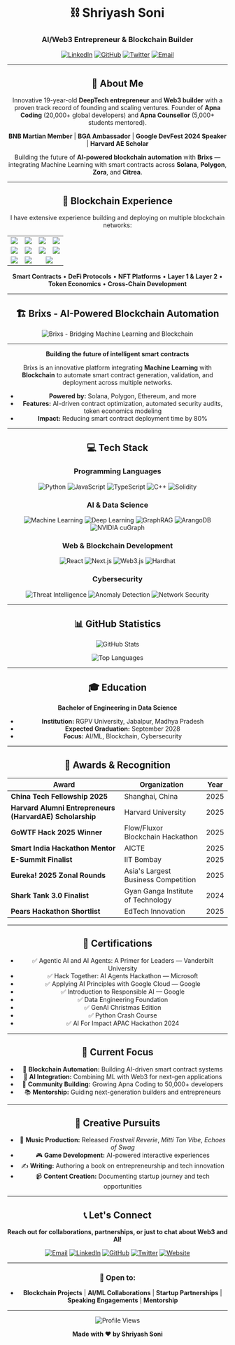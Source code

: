<div align="center">

# ⛓️ Shriyash Soni

### **AI/Web3 Entrepreneur & Blockchain Builder**

[![LinkedIn](https://img.shields.io/badge/LinkedIn-0A66C2?style=for-the-badge&logo=linkedin&logoColor=white)](https://www.linkedin.com/in/shriyash-soni)
[![GitHub](https://img.shields.io/badge/GitHub-181717?style=for-the-badge&logo=github&logoColor=white)](https://github.com/shriyashsoni)
[![Twitter](https://img.shields.io/badge/Twitter-1DA1F2?style=for-the-badge&logo=twitter&logoColor=white)](https://twitter.com/shriyash_soni)
[![Email](https://img.shields.io/badge/Email-EA4335?style=for-the-badge&logo=gmail&logoColor=white)](mailto:sonishriyash@gmail.com)

---

## 🚀 About Me

Innovative 19-year-old **DeepTech entrepreneur** and **Web3 builder** with a proven track record of founding and scaling ventures. Founder of **Apna Coding** (20,000+ global developers) and **Apna Counsellor** (5,000+ students mentored). 

**BNB Martian Member** | **BGA Ambassador** | **Google DevFest 2024 Speaker** | **Harvard AE Scholar**

Building the future of **AI-powered blockchain automation** with **Brixs** — integrating Machine Learning with smart contracts across **Solana**, **Polygon**, **Zora**, and **Citrea**.

---

## 🔗 Blockchain Experience

I have extensive experience building and deploying on multiple blockchain networks:

<table>
<tr>
<td align="center">
  <img src="https://img.shields.io/badge/Solana-14F195?style=for-the-badge&logo=solana&logoColor=black" />
</td>
<td align="center">
  <img src="https://img.shields.io/badge/Polygon-8247E5?style=for-the-badge&logo=polygon&logoColor=white" />
</td>
<td align="center">
  <img src="https://img.shields.io/badge/Ethereum-627EEA?style=for-the-badge&logo=ethereum&logoColor=white" />
</td>
<td align="center">
  <img src="https://img.shields.io/badge/BNB%20Chain-F3BA2F?style=for-the-badge&logo=binance&logoColor=black" />
</td>
</tr>
<tr>
<td align="center">
  <img src="https://img.shields.io/badge/Zora-000000?style=for-the-badge&logo=ethereum&logoColor=white" />
</td>
<td align="center">
  <img src="https://img.shields.io/badge/Flow-00EF8B?style=for-the-badge&logo=flow&logoColor=black" />
</td>
<td align="center">
  <img src="https://img.shields.io/badge/Filecoin-0090FF?style=for-the-badge&logo=filecoin&logoColor=white" />
</td>
<td align="center">
  <img src="https://img.shields.io/badge/0G-FF6B35?style=for-the-badge&logo=ethereum&logoColor=white" />
</td>
</tr>
<tr>
<td align="center">
  <img src="https://img.shields.io/badge/Self%20Chain-9B59B6?style=for-the-badge&logo=ethereum&logoColor=white" />
</td>
<td align="center">
  <img src="https://img.shields.io/badge/Citrea-FF6B35?style=for-the-badge&logo=ethereum&logoColor=white" />
</td>
<td colspan="2" align="center">
  <img src="https://img.shields.io/badge/And%20Many%20More-4ECDC4?style=for-the-badge" />
</td>
</tr>
</table>

**Smart Contracts** • **DeFi Protocols** • **NFT Platforms** • **Layer 1 & Layer 2** • **Token Economics** • **Cross-Chain Development**

---

## 🏗️ Brixs - AI-Powered Blockchain Automation

<div align="center">

![Brixs - Bridging Machine Learning and Blockchain](https://hebbkx1anhila5yf.public.blob.vercel-storage.com/Screenshot_24-10-2025_235725_-mdx10vmhzXJ302cjswU3D63pYbOr4T.jpeg)

</div>

---

**Building the future of intelligent smart contracts**

Brixs is an innovative platform integrating **Machine Learning** with **Blockchain** to automate smart contract generation, validation, and deployment across multiple networks.

- **Powered by:** Solana, Polygon, Ethereum, and more
- **Features:** AI-driven contract optimization, automated security audits, token economics modeling
- **Impact:** Reducing smart contract deployment time by 80%

---

## 💻 Tech Stack

### **Programming Languages**
![Python](https://img.shields.io/badge/Python-3776AB?style=flat-square&logo=python&logoColor=white)
![JavaScript](https://img.shields.io/badge/JavaScript-F7DF1E?style=flat-square&logo=javascript&logoColor=black)
![TypeScript](https://img.shields.io/badge/TypeScript-3178C6?style=flat-square&logo=typescript&logoColor=white)
![C++](https://img.shields.io/badge/C++-00599C?style=flat-square&logo=c%2B%2B&logoColor=white)
![Solidity](https://img.shields.io/badge/Solidity-363636?style=flat-square&logo=solidity&logoColor=white)

### **AI & Data Science**
![Machine Learning](https://img.shields.io/badge/Machine%20Learning-FF6B6B?style=flat-square)
![Deep Learning](https://img.shields.io/badge/Deep%20Learning-4ECDC4?style=flat-square)
![GraphRAG](https://img.shields.io/badge/GraphRAG-9B59B6?style=flat-square)
![ArangoDB](https://img.shields.io/badge/ArangoDB-FFA500?style=flat-square)
![NVIDIA cuGraph](https://img.shields.io/badge/NVIDIA%20cuGraph-76B900?style=flat-square)

### **Web & Blockchain Development**
![React](https://img.shields.io/badge/React-61DAFB?style=flat-square&logo=react&logoColor=black)
![Next.js](https://img.shields.io/badge/Next.js-000000?style=flat-square&logo=next.js&logoColor=white)
![Web3.js](https://img.shields.io/badge/Web3.js-F16822?style=flat-square&logo=web3.js&logoColor=white)
![Hardhat](https://img.shields.io/badge/Hardhat-FFF04D?style=flat-square&logo=ethereum&logoColor=black)

### **Cybersecurity**
![Threat Intelligence](https://img.shields.io/badge/Threat%20Intelligence-E74C3C?style=flat-square)
![Anomaly Detection](https://img.shields.io/badge/Anomaly%20Detection-3498DB?style=flat-square)
![Network Security](https://img.shields.io/badge/Network%20Security-2ECC71?style=flat-square)

---

## 📊 GitHub Statistics

![GitHub Stats](https://github-readme-stats.vercel.app/api?username=shriyashsoni&show_icons=true&theme=radical&hide_border=true)

![Top Languages](https://github-readme-stats.vercel.app/api/top-langs/?username=shriyashsoni&layout=compact&theme=radical&hide_border=true)

---

## 🎓 Education

**Bachelor of Engineering in Data Science**
- **Institution:** RGPV University, Jabalpur, Madhya Pradesh
- **Expected Graduation:** September 2028
- **Focus:** AI/ML, Blockchain, Cybersecurity

---

## 🏅 Awards & Recognition

| Award | Organization | Year |
|-------|--------------|------|
| **China Tech Fellowship 2025** | Shanghai, China | 2025 |
| **Harvard Alumni Entrepreneurs (HarvardAE) Scholarship** | Harvard University | 2025 |
| **GoWTF Hack 2025 Winner** | Flow/Fluxor Blockchain Hackathon | 2025 |
| **Smart India Hackathon Mentor** | AICTE | 2025 |
| **E-Summit Finalist** | IIT Bombay | 2025 |
| **Eureka! 2025 Zonal Rounds** | Asia's Largest Business Competition | 2025 |
| **Shark Tank 3.0 Finalist** | Gyan Ganga Institute of Technology | 2024 |
| **Pears Hackathon Shortlist** | EdTech Innovation | 2025 |

---

## 📜 Certifications

- ✅ Agentic AI and AI Agents: A Primer for Leaders — Vanderbilt University
- ✅ Hack Together: AI Agents Hackathon — Microsoft
- ✅ Applying AI Principles with Google Cloud — Google
- ✅ Introduction to Responsible AI — Google
- ✅ Data Engineering Foundation
- ✅ GenAI Christmas Edition
- ✅ Python Crash Course
- ✅ AI For Impact APAC Hackathon 2024

---

## 🎯 Current Focus

- 🔗 **Blockchain Automation:** Building AI-driven smart contract systems
- 🤖 **AI Integration:** Combining ML with Web3 for next-gen applications
- 👥 **Community Building:** Growing Apna Coding to 50,000+ developers
- 📚 **Mentorship:** Guiding next-generation builders and entrepreneurs

---

## 🎨 Creative Pursuits

- 🎵 **Music Production:** Released *Frostveil Reverie*, *Mitti Ton Vibe*, *Echoes of Swag*
- 🎮 **Game Development:** AI-powered interactive experiences
- ✍️ **Writing:** Authoring a book on entrepreneurship and tech innovation
- 📹 **Content Creation:** Documenting startup journey and tech opportunities

---

## 📞 Let's Connect

<div align="center">

**Reach out for collaborations, partnerships, or just to chat about Web3 and AI!**

[![Email](https://img.shields.io/badge/Email-sonishriyash@gmail.com-EA4335?style=for-the-badge)](mailto:sonishriyash@gmail.com)
[![LinkedIn](https://img.shields.io/badge/LinkedIn-Shriyash%20Soni-0A66C2?style=for-the-badge)](https://www.linkedin.com/in/shriyash-soni)
[![GitHub](https://img.shields.io/badge/GitHub-shriyashsoni-181717?style=for-the-badge)](https://github.com/shriyashsoni)
[![Twitter](https://img.shields.io/badge/Twitter-@shriyashsoni_2005-1DA1F2?style=for-the-badge)](https://twitter.com/shriyash_soni)
[![Website](https://img.shields.io/badge/Website-Linktree-FF6B6B?style=for-the-badge)](https://linktr.ee/Shriyash_soni)

---

### 🌟 Open to:
- **Blockchain Projects** | **AI/ML Collaborations** | **Startup Partnerships** | **Speaking Engagements** | **Mentorship**

---

<img src="https://komarev.com/ghpvc/?username=shriyashsoni&color=blueviolet" alt="Profile Views" />

**Made with ❤️ by Shriyash Soni**

</div>
